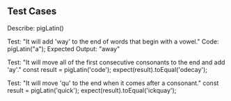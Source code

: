 ## **Test Cases**

Describe: pigLatin()

Test: "It will add 'way' to the end of words that begin with a vowel."
Code: pigLatin("a");
Expected Output: "away"

Test: "It will move all of the first consecutive consonants to the end and add 'ay'."
const result = pigLatin('code');
expect(result).toEqual('odecay');

Test: "It will move 'qu' to the end when it comes after a consonant."
const result = pigLatin('quick');
expect(result).toEqual('ickquay');
